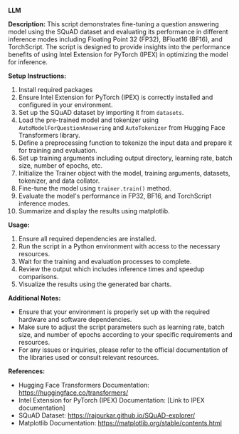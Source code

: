 **LLM**

**Description:**
This script demonstrates fine-tuning a question answering model using the SQuAD dataset and evaluating its performance in different inference modes including Floating Point 32 (FP32), BFloat16 (BF16), and TorchScript. The script is designed to provide insights into the performance benefits of using Intel Extension for PyTorch (IPEX) in optimizing the model for inference.

**Setup Instructions:**
1. Install required packages 
2. Ensure Intel Extension for PyTorch (IPEX) is correctly installed and configured in your environment.
3. Set up the SQuAD dataset by importing it from `datasets`.
4. Load the pre-trained model and tokenizer using `AutoModelForQuestionAnswering` and `AutoTokenizer` from Hugging Face Transformers library.
5. Define a preprocessing function to tokenize the input data and prepare it for training and evaluation.
6. Set up training arguments including output directory, learning rate, batch size, number of epochs, etc.
7. Initialize the Trainer object with the model, training arguments, datasets, tokenizer, and data collator.
8. Fine-tune the model using `trainer.train()` method.
9. Evaluate the model's performance in FP32, BF16, and TorchScript inference modes.
10. Summarize and display the results using matplotlib.

**Usage:**
1. Ensure all required dependencies are installed.
2. Run the script in a Python environment with access to the necessary resources.
3. Wait for the training and evaluation processes to complete.
4. Review the output which includes inference times and speedup comparisons.
5. Visualize the results using the generated bar charts.


**Additional Notes:**
- Ensure that your environment is properly set up with the required hardware and software dependencies.
- Make sure to adjust the script parameters such as learning rate, batch size, and number of epochs according to your specific requirements and resources.
- For any issues or inquiries, please refer to the official documentation of the libraries used or consult relevant resources.

**References:**
- Hugging Face Transformers Documentation: https://huggingface.co/transformers/
- Intel Extension for PyTorch (IPEX) Documentation: [Link to IPEX documentation]
- SQuAD Dataset: https://rajpurkar.github.io/SQuAD-explorer/
- Matplotlib Documentation: https://matplotlib.org/stable/contents.html